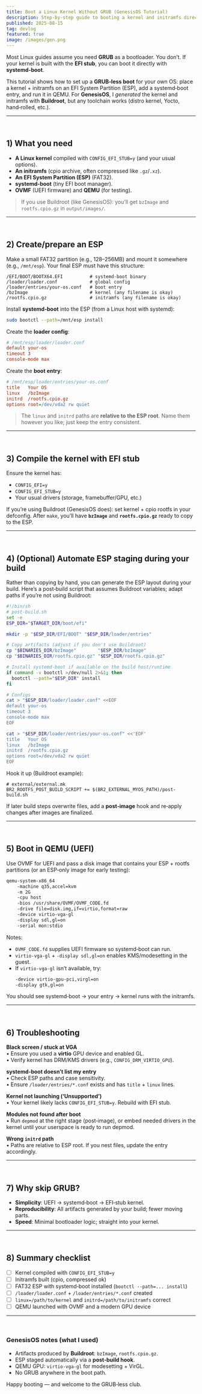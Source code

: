 ```yaml
---
title: Boot a Linux Kernel Without GRUB (GenesisOS Tutorial)
description: Step‑by‑step guide to booting a kernel and initramfs directly with systemd‑boot + EFI stub, plus QEMU tips. Buildroot optional.
published: 2025-08-15
tag: devlog
featured: true
image: /images/gen.png
---
```


Most Linux guides assume you need **GRUB** as a bootloader. You don’t. If your kernel is built with the **EFI stub**, you can boot it directly with **systemd‑boot**.  

This tutorial shows how to set up a **GRUB‑less boot** for your own OS: place a kernel + initramfs on an EFI System Partition (ESP), add a systemd‑boot entry, and run it in QEMU. For **GenesisOS**, I *generated* the kernel and initramfs with **Buildroot**, but any toolchain works (distro kernel, Yocto, hand‑rolled, etc.).

---
&ensp;
## 1) What you need

- **A Linux kernel** compiled with `CONFIG_EFI_STUB=y` (and your usual options).
- **An initramfs** (cpio archive, often compressed like `.gz`/`.xz`).
- **An EFI System Partition (ESP)** (FAT32).
- **systemd‑boot** (tiny EFI boot manager).
- **OVMF** (UEFI firmware) and **QEMU** (for testing).

> If you use Buildroot (like GenesisOS): you’ll get `bzImage` and `rootfs.cpio.gz` in `output/images/`.

---
&ensp;
## 2) Create/prepare an ESP

Make a small FAT32 partition (e.g., 128–256MB) and mount it somewhere (e.g., `/mnt/esp`). Your final ESP must have this structure:

```
/EFI/BOOT/BOOTX64.EFI          # systemd-boot binary
/loader/loader.conf            # global config
/loader/entries/your-os.conf   # boot entry
/bzImage                       # kernel (any filename is okay)
/rootfs.cpio.gz                # initramfs (any filename is okay)
```

Install **systemd‑boot** into the ESP (from a Linux host with systemd):

```bash
sudo bootctl --path=/mnt/esp install
```

Create the **loader config**:

```ini
# /mnt/esp/loader/loader.conf
default your-os
timeout 3
console-mode max
```

Create the **boot entry**:

```ini
# /mnt/esp/loader/entries/your-os.conf
title   Your OS
linux   /bzImage
initrd  /rootfs.cpio.gz
options root=/dev/vda2 rw quiet
```

> The `linux` and `initrd` paths are **relative to the ESP root**. Name them however you like; just keep the entry consistent.

---
&ensp;
## 3) Compile the kernel with EFI stub

Ensure the kernel has:

- `CONFIG_EFI=y`
- `CONFIG_EFI_STUB=y`
- Your usual drivers (storage, framebuffer/GPU, etc.)

If you’re using Buildroot (GenesisOS does): set kernel + cpio rootfs in your defconfig. After `make`, you’ll have **`bzImage`** and **`rootfs.cpio.gz`** ready to copy to the ESP.

---
&ensp;
## 4) (Optional) Automate ESP staging during your build
Rather than copying by hand, you can generate the ESP layout during your build. Here’s a post‑build script that assumes Buildroot variables; adapt paths if you’re not using Buildroot:

```sh
#!/bin/sh
# post-build.sh
set -e
ESP_DIR="$TARGET_DIR/boot/efi"

mkdir -p "$ESP_DIR/EFI/BOOT" "$ESP_DIR/loader/entries"

# Copy artifacts (adjust if you don't use Buildroot)
cp "$BINARIES_DIR/bzImage"        "$ESP_DIR/bzImage"
cp "$BINARIES_DIR/rootfs.cpio.gz" "$ESP_DIR/rootfs.cpio.gz"

# Install systemd-boot if available on the build host/runtime
if command -v bootctl >/dev/null 2>&1; then
  bootctl --path="$ESP_DIR" install
fi

# Configs
cat > "$ESP_DIR/loader/loader.conf" <<EOF
default your-os
timeout 3
console-mode max
EOF

cat > "$ESP_DIR/loader/entries/your-os.conf" <<'EOF'
title   Your OS
linux   /bzImage
initrd  /rootfs.cpio.gz
options root=/dev/vda2 rw quiet
EOF
```

Hook it up (Buildroot example):

```make
# external/external.mk
BR2_ROOTFS_POST_BUILD_SCRIPT += $(BR2_EXTERNAL_MYOS_PATH)/post-build.sh
```

If later build steps overwrite files, add a **post‑image** hook and re‑apply changes after images are finalized.

---
&ensp;
## 5) Boot in QEMU (UEFI)

Use OVMF for UEFI and pass a disk image that contains your ESP + rootfs partitions (or an ESP‑only image for early testing):

```bash
qemu-system-x86_64   
    -machine q35,accel=kvm   
    -m 2G   
    -cpu host   
    -bios /usr/share/OVMF/OVMF_CODE.fd   
    -drive file=disk.img,if=virtio,format=raw   
    -device virtio-vga-gl   
    -display sdl,gl=on   
    -serial mon:stdio
```

Notes:

- `OVMF_CODE.fd` supplies UEFI firmware so systemd‑boot can run.
- `virtio-vga-gl` + `-display sdl,gl=on` enables KMS/modesetting in the guest.
- If `virtio-vga-gl` isn’t available, try:
  ```bash
  -device virtio-gpu-pci,virgl=on
  -display gtk,gl=on
  ```

You should see systemd‑boot → your entry → kernel runs with the initramfs.

---
&ensp;
## 6) Troubleshooting

**Black screen / stuck at VGA**  
• Ensure you used a **virtio** GPU device and enabled GL.  
• Verify kernel has DRM/KMS drivers (e.g., `CONFIG_DRM_VIRTIO_GPU`).

**systemd‑boot doesn’t list my entry**  
• Check ESP paths and case sensitivity.  
• Ensure `/loader/entries/*.conf` exists and has `title` + `linux` lines.

**Kernel not launching (‘Unsupported’)**  
• Your kernel likely lacks `CONFIG_EFI_STUB=y`. Rebuild with EFI stub.

**Modules not found after boot**  
• Run `depmod` at the right stage (post‑image), or embed needed drivers in the kernel until your userspace is ready to run depmod.

**Wrong `initrd` path**  
• Paths are relative to ESP root. If you nest files, update the entry accordingly.

---
&ensp;
## 7) Why skip GRUB?

- **Simplicity**: UEFI → systemd‑boot → EFI‑stub kernel.  
- **Reproducibility**: All artifacts generated by your build; fewer moving parts.  
- **Speed**: Minimal bootloader logic; straight into your kernel.

---
&ensp;
## 8) Summary checklist

- [ ] Kernel compiled with `CONFIG_EFI_STUB=y`  
- [ ] Initramfs built (cpio, compressed ok)  
- [ ] FAT32 ESP with systemd‑boot installed (`bootctl --path=... install`)  
- [ ] `/loader/loader.conf` + `/loader/entries/*.conf` created  
- [ ] `linux=/path/to/kernel` and `initrd=/path/to/initramfs` correct  
- [ ] QEMU launched with OVMF and a modern GPU device

---
&ensp;
### GenesisOS notes (what I used)
- Artifacts produced by **Buildroot**: `bzImage`, `rootfs.cpio.gz`.  
- ESP staged automatically via a **post‑build hook**.  
- QEMU GPU: `virtio-vga-gl` for modesetting + VirGL.  
- No GRUB anywhere in the boot path.

Happy booting — and welcome to the GRUB‑less club.
